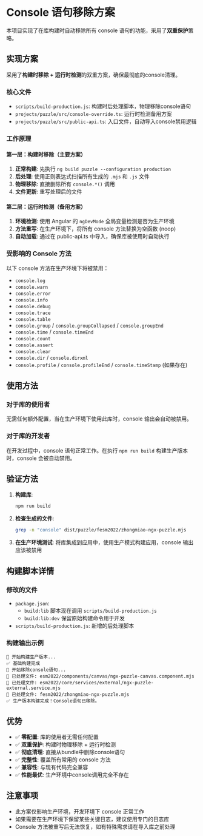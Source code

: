# Console 语句移除方案

本项目实现了在库构建时自动移除所有 console 语句的功能，采用了**双重保护**策略。

## 实现方案

采用了**构建时移除 + 运行时检测**的双重方案，确保最彻底的console清理。

### 核心文件
- `scripts/build-production.js`: 构建时后处理脚本，物理移除console语句
- `projects/puzzle/src/console-override.ts`: 运行时检测备用方案
- `projects/puzzle/src/public-api.ts`: 入口文件，自动导入console禁用逻辑

### 工作原理

#### 第一层：构建时移除（主要方案）
1. **正常构建**: 先执行 `ng build puzzle --configuration production`
2. **后处理**: 使用正则表达式扫描所有生成的 `.mjs` 和 `.js` 文件
3. **物理移除**: 直接删除所有 `console.*()` 调用
4. **文件更新**: 重写处理后的文件

#### 第二层：运行时检测（备用方案）
1. **环境检测**: 使用 Angular 的 `ngDevMode` 全局变量检测是否为生产环境
2. **方法重写**: 在生产环境下，将所有 console 方法替换为空函数 (noop)
3. **自动加载**: 通过在 public-api.ts 中导入，确保库被使用时自动执行

### 受影响的 Console 方法

以下 console 方法在生产环境下将被禁用：
- `console.log`
- `console.warn`
- `console.error`
- `console.info`
- `console.debug`
- `console.trace`
- `console.table`
- `console.group` / `console.groupCollapsed` / `console.groupEnd`
- `console.time` / `console.timeEnd`
- `console.count`
- `console.assert`
- `console.clear`
- `console.dir` / `console.dirxml`
- `console.profile` / `console.profileEnd` / `console.timeStamp` (如果存在)

## 使用方法

### 对于库的使用者

无需任何额外配置，当在生产环境下使用此库时，console 输出会自动被禁用。

### 对于库的开发者

在开发过程中，console 语句正常工作。在执行 `npm run build` 构建生产版本时，console 会被自动禁用。

## 验证方法

1. **构建库**:
   ```bash
   npm run build
   ```

2. **检查生成的文件**:
   ```bash
   grep -n "console" dist/puzzle/fesm2022/zhongmiao-ngx-puzzle.mjs
   ```

3. **在生产环境测试**: 将库集成到应用中，使用生产模式构建应用，console 输出应该被禁用

## 构建脚本详情

### 修改的文件

- `package.json`:
  - `build:lib` 脚本现在调用 `scripts/build-production.js`
  - `build:lib:dev` 保留原始构建命令用于开发
- `scripts/build-production.js`: 新增的后处理脚本

### 构建输出示例

```
🚀 开始构建生产版本...
✅ 基础构建完成
🔧 开始移除console语句...
📝 已处理文件: esm2022/components/canvas/ngx-puzzle-canvas.component.mjs
📝 已处理文件: esm2022/core/services/external/ngx-puzzle-external.service.mjs
📝 已处理文件: fesm2022/zhongmiao-ngx-puzzle.mjs
✅ 生产版本构建完成！Console语句已移除。
```

## 优势

- ✅ **零配置**: 库的使用者无需任何配置
- ✅ **双重保护**: 构建时物理移除 + 运行时检测
- ✅ **彻底清理**: 直接从bundle中删除console语句
- ✅ **完整性**: 覆盖所有常用的 console 方法
- ✅ **兼容性**: 与现有代码完全兼容
- ✅ **性能最优**: 生产环境中console调用完全不存在

## 注意事项

- 此方案仅影响生产环境，开发环境下 console 正常工作
- 如果需要在生产环境下保留某些关键日志，建议使用专门的日志库
- Console 方法被重写后无法恢复，如有特殊需求请在导入库之前处理